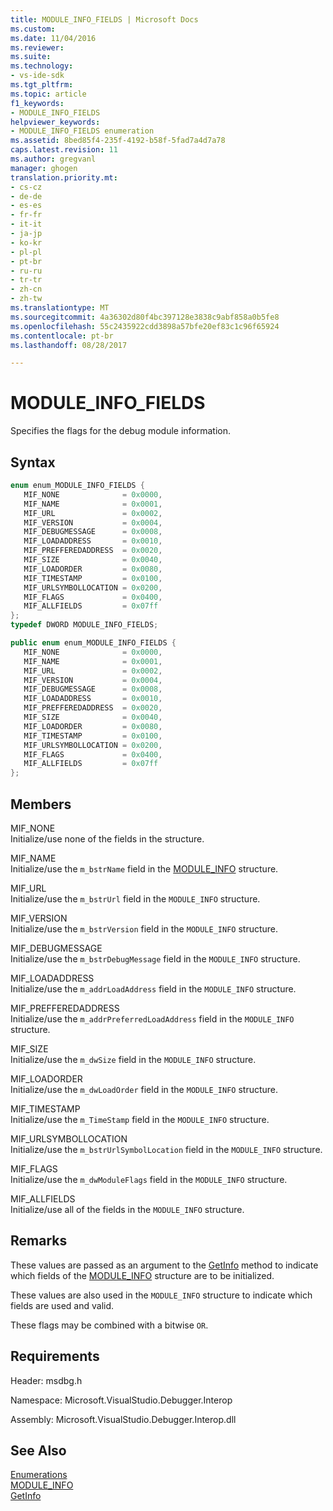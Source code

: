 ```yaml
---
title: MODULE_INFO_FIELDS | Microsoft Docs
ms.custom: 
ms.date: 11/04/2016
ms.reviewer: 
ms.suite: 
ms.technology:
- vs-ide-sdk
ms.tgt_pltfrm: 
ms.topic: article
f1_keywords:
- MODULE_INFO_FIELDS
helpviewer_keywords:
- MODULE_INFO_FIELDS enumeration
ms.assetid: 8bed85f4-235f-4192-b58f-5fad7a4d7a78
caps.latest.revision: 11
ms.author: gregvanl
manager: ghogen
translation.priority.mt:
- cs-cz
- de-de
- es-es
- fr-fr
- it-it
- ja-jp
- ko-kr
- pl-pl
- pt-br
- ru-ru
- tr-tr
- zh-cn
- zh-tw
ms.translationtype: MT
ms.sourcegitcommit: 4a36302d80f4bc397128e3838c9abf858a0b5fe8
ms.openlocfilehash: 55c2435922cdd3898a57bfe20ef83c1c96f65924
ms.contentlocale: pt-br
ms.lasthandoff: 08/28/2017

---
```

# <a name="moduleinfofields"></a>MODULE_INFO_FIELDS
Specifies the flags for the debug module information.  
  
## <a name="syntax"></a>Syntax  
  
```cpp  
enum enum_MODULE_INFO_FIELDS {   
   MIF_NONE              = 0x0000,  
   MIF_NAME              = 0x0001,  
   MIF_URL               = 0x0002,  
   MIF_VERSION           = 0x0004,  
   MIF_DEBUGMESSAGE      = 0x0008,  
   MIF_LOADADDRESS       = 0x0010,  
   MIF_PREFFEREDADDRESS  = 0x0020,  
   MIF_SIZE              = 0x0040,  
   MIF_LOADORDER         = 0x0080,  
   MIF_TIMESTAMP         = 0x0100,  
   MIF_URLSYMBOLLOCATION = 0x0200,  
   MIF_FLAGS             = 0x0400,  
   MIF_ALLFIELDS         = 0x07ff  
};  
typedef DWORD MODULE_INFO_FIELDS;  
```  
  
```csharp  
public enum enum_MODULE_INFO_FIELDS {   
   MIF_NONE              = 0x0000,  
   MIF_NAME              = 0x0001,  
   MIF_URL               = 0x0002,  
   MIF_VERSION           = 0x0004,  
   MIF_DEBUGMESSAGE      = 0x0008,  
   MIF_LOADADDRESS       = 0x0010,  
   MIF_PREFFEREDADDRESS  = 0x0020,  
   MIF_SIZE              = 0x0040,  
   MIF_LOADORDER         = 0x0080,  
   MIF_TIMESTAMP         = 0x0100,  
   MIF_URLSYMBOLLOCATION = 0x0200,  
   MIF_FLAGS             = 0x0400,  
   MIF_ALLFIELDS         = 0x07ff  
};  
```  
  
## <a name="members"></a>Members  
 MIF_NONE  
 Initialize/use none of the fields in the structure.  
  
 MIF_NAME  
 Initialize/use the `m_bstrName` field in the [MODULE_INFO](../../../extensibility/debugger/reference/module-info.md) structure.  
  
 MIF_URL  
 Initialize/use the `m_bstrUrl` field in the `MODULE_INFO` structure.  
  
 MIF_VERSION  
 Initialize/use the `m_bstrVersion` field in the `MODULE_INFO` structure.  
  
 MIF_DEBUGMESSAGE  
 Initialize/use the `m_bstrDebugMessage` field in the `MODULE_INFO` structure.  
  
 MIF_LOADADDRESS  
 Initialize/use the `m_addrLoadAddress` field in the `MODULE_INFO` structure.  
  
 MIF_PREFFEREDADDRESS  
 Initialize/use the `m_addrPreferredLoadAddress` field in the `MODULE_INFO` structure.  
  
 MIF_SIZE  
 Initialize/use the `m_dwSize` field in the `MODULE_INFO` structure.  
  
 MIF_LOADORDER  
 Initialize/use the `m_dwLoadOrder` field in the `MODULE_INFO` structure.  
  
 MIF_TIMESTAMP  
 Initialize/use the `m_TimeStamp` field in the `MODULE_INFO` structure.  
  
 MIF_URLSYMBOLLOCATION  
 Initialize/use the `m_bstrUrlSymbolLocation` field in the `MODULE_INFO` structure.  
  
 MIF_FLAGS  
 Initialize/use the `m_dwModuleFlags` field in the `MODULE_INFO` structure.  
  
 MIF_ALLFIELDS  
 Initialize/use all of the fields in the `MODULE_INFO` structure.  
  
## <a name="remarks"></a>Remarks  
 These values are passed as an argument to the [GetInfo](../../../extensibility/debugger/reference/idebugmodule2-getinfo.md) method to indicate which fields of the [MODULE_INFO](../../../extensibility/debugger/reference/module-info.md) structure are to be initialized.  
  
 These values are also used in the `MODULE_INFO` structure to indicate which fields are used and valid.  
  
 These flags may be combined with a bitwise `OR`.  
  
## <a name="requirements"></a>Requirements  
 Header: msdbg.h  
  
 Namespace: Microsoft.VisualStudio.Debugger.Interop  
  
 Assembly: Microsoft.VisualStudio.Debugger.Interop.dll  
  
## <a name="see-also"></a>See Also  
 [Enumerations](../../../extensibility/debugger/reference/enumerations-visual-studio-debugging.md)   
 [MODULE_INFO](../../../extensibility/debugger/reference/module-info.md)   
 [GetInfo](../../../extensibility/debugger/reference/idebugmodule2-getinfo.md)
